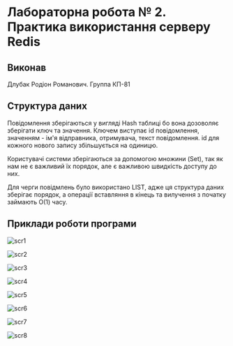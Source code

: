 # Лабораторна робота № 2. Практика використання серверу Redis

## Виконав

Длубак Родіон Романович. Группа КП-81

## Структура даних
Повідомлення зберігаються у вигляді Hash таблиці бо вона дозоволяє зберігати ключ та значення. Ключем виступає id повідомлення, значенням - ім'я відправника, отримувача, текст повідомлення. id для кожного нового запису збільшується на одиницю.

Користувачі системи зберігаються за допомогою множини (Set), так як нам не є важливий їх порядок, але є важливою швидкість доступу до них.

Для черги повідмлень було використано LIST, адже ця структура даних зберігає порядок, а операції вставляння в кінець та вилучення з початку займають О(1) часу.

## Приклади роботи програми

![scr1](./screenshots/1.jpg)

![scr2](./screenshots/2.jpg)

![scr3](./screenshots/3.jpg)

![scr4](./screenshots/4.jpg)

![scr5](./screenshots/5.jpg)

![scr6](./screenshots/6.jpg)

![scr7](./screenshots/7.jpg)

![scr8](./screenshots/8.jpg)
